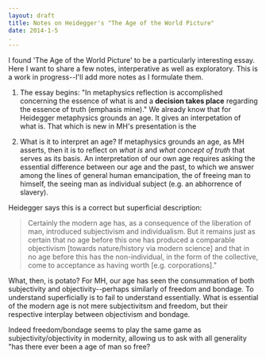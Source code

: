 ```yaml
---
layout: draft
title: Notes on Heidegger's "The Age of the World Picture"
date: 2014-1-5
.
---
```

I found 'The Age of the World Picture' to be a particularly interesting essay. Here I want to share a few notes, interperative as well as exploratory. This is a work in progress--I'll add more notes as I formulate them.

1. The essay begins: "In metaphysics reflection is accomplished concerning the essence of what is and a __decision takes place__ regarding the essence of truth (emphasis mine)." We already know that for Heidegger metaphysics grounds an age. It gives an interpetation of what is. That which is new in MH's presentation is the 

2. What is it to interpret an age? If metaphysics grounds an age, as MH asserts, then it is to reflect on _what is_ and _what concept of truth_ that serves as its basis. An interpretation of our own age requires asking the essential difference between our age and the past, to which we answer among the lines of general human emancipation, the of freeing man to himself, the seeing man as individual subject (e.g. an abhorrence of slavery).

Heidegger says this is a correct but superficial description:

> Certainly the modern age has, as a consequence of the liberation of
> man, introduced subjectivism and individualism. But it remains just as
> certain that no age before this one has produced a comparable
> objectivism [towards nature/history via modern science] and that in no
> age before this has the non-individual, in the form of the collective,
> come to acceptance as having worth [e.g. corporations]."

What, then, is potato? For MH, our age has seen the consummation of both subjectivity and objectivity--perhaps similarly of freedom and bondage. To understand superficially is to fail to understand essentially. What is essential of the modern age is not mere subjectivitsm and freedom, but their respective interplay between objectivism and bondage.

Indeed freedom/bondage seems to play the same game as subjectivity/objectivity in modernity, allowing us to ask with all generality "has there ever been a age of man so free?

